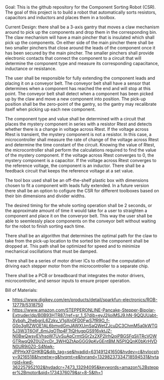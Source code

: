Goal: This is the github repository for the Component Sorting Robot (CSR). The goal of this project is to build a robot that automatically sorts resistors, capacitors and inductors and places them in a toolbox. 

Current Design: there shall be a 3-axis gantry that moves a claw mechanism around to pick up the components and drop them in the corresponding bin. The claw mechanism will have a main pincher that is insulated which shall pick up the components. On either side of the main pincher there shall be two smaller pinchers that close around the leads of the component once it has been secured by the main pincher. The smaller pinchers shall provide electronic contacts that connect the component to a circuit that will determine the component type and measure its corresponding capacitance, inductance or resistance. 

The user shall be responsible for fully extending the component leads and placing it on a conveyor belt. The conveyor belt shall have a sensor that determines when a component has reached the end and will stop at this point. The conveyor belt shall detect when a component has been picked up by the claw and move a new component into position. The pick-up position shall be the zero-point of the gantry, so the gantry may recalibrate itself when picking up each new component. 

The component type and value shall be determined with a circuit that places the mystery component in series with a resistor Rtest and detects whether there is a change in voltage across Rtest. If the voltage across Rtest is transient, the mystery component is not a resistor. In this case, a microcontroller shall measure the rate of change of the voltage across Rtest and determine the time constant of the circuit. Knowing the value of Rtest, the microcontroller shall perform the calculations required to find the value of the mystery component. If the voltage across Rtest converges to 0, the mystery component is a capacitor. If the voltage across Rtest converges to the reference voltage, the component is an inductor. There shall be a feedback circuit that keeps the reference voltage at a set value.

The tool box used shall be an off-the-shelf plastic box with dimensions chosen to fit a component with leads fully extended. In a future version there shall be an option to cofigure the CSR for different toolboxes based on their bin dimensions and divider widths.

The desired timing for the whole sorting operation shall be 2 seconds, or the approximate amount of time it would take for a user to straighten a component and place it on the converyor belt. This way the user shall be able to seemlessly place components on the conveyor belt without waiting for the robot to finish sorting each time. 

There shall be an algorithm that determines the optimal path for the claw to take from the pick-up location to the sorted bin the component shall be dropped at. This path shall be optimized for speed and to minimize mechanical oscillations that must be damped. 

There shall be a series of motor driver ICs to offload the computation of driving each stepper motor from the microcontroller to a separate chip. 

There shall be a PCB or breadboard that integrates the motor drivers, microcontroller, and sensor inputs to ensure proper operation.

Bill of Materials:
- https://www.digikey.com/en/products/detail/sparkfun-electronics/ROB-12779/5318750
- https://www.amazon.com/STEPPERONLINE-Pancake-Stepper-Bipolar-Extruder/dp/B0B93HTR87/ref=sr_1_5?dib=eyJ2IjoiMSJ9.hN-9QQUUabt-Xybqh_2hebgriL6Zzkv_V1gXn0FD0FwS7fR9O_f-G0o3gRZWOE1AL6bmydGmJAWXUmSaQWetZJcuDC3ChmM5a0kWTG5J3W3T6OjF_6miJqOTtp4FTtQHugpGS916vktJZ-N0BwQwsyEVhsoW7UvSuApCrmtSGr2x2XP2IrhQojPBGSFqSljTRcVOWGTRwqQ9Z0UZircDr_3WHQZtApGGG9pKvGEntBM.N5PIQQnK0bKrHVDN0UR9i0Z0-S4Nwk-JPPHxXFGHKBQ&dib_tag=se&hvadid=631491241650&hvdev=c&hvlocphy=9216518&hvnetw=g&hvqmt=e&hvrand=13298237334718594531&hvtargid=kwd-362257952102&hydadcr=7473_13294095&keywords=amazon%2Bstepper%2Bmotor&qid=1734376079&sr=8-5&th=1

